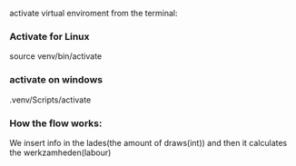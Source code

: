 activate virtual enviroment from the terminal:

### Activate for Linux
source venv/bin/activate

### activate on windows 
.venv/Scripts/activate

### How the flow works:
We insert info in the lades(the amount of draws(int)) and then it calculates the 
werkzamheden(labour)
